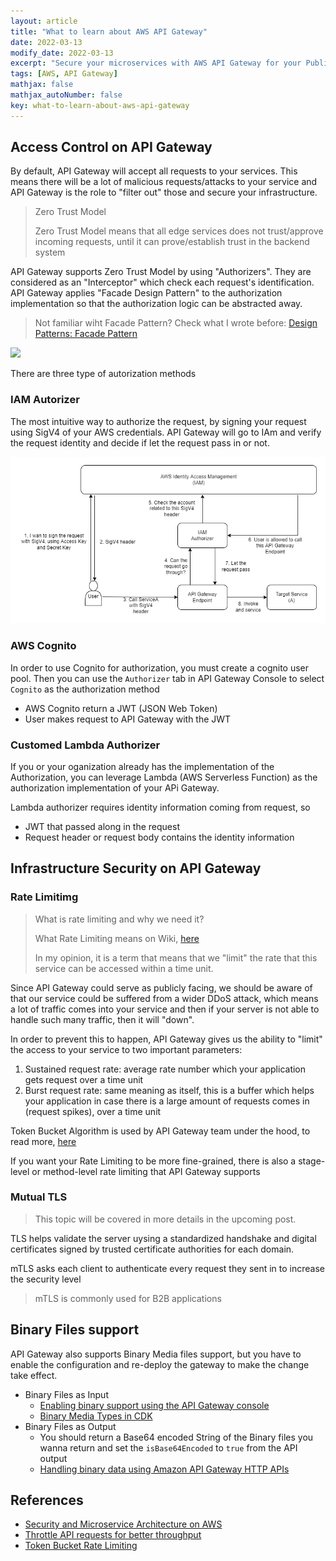 ```yaml
---
layout: article
title: "What to learn about AWS API Gateway"
date: 2022-03-13
modify_date: 2022-03-13
excerpt: "Secure your microservices with AWS API Gateway for your Public-facing APIs"
tags: [AWS, API Gateway]
mathjax: false
mathjax_autoNumber: false
key: what-to-learn-about-aws-api-gateway
---
```


## Access Control on API Gateway

By default, API Gateway will accept all requests to your services. This means there will be a lot of malicious requests/attacks to your service and API Gateway is the role to "filter out" those and secure your infrastructure.

> Zero Trust Model
>
> Zero Trust Model means that all edge services does not trust/approve incoming requests, until it can prove/establish trust in the backend system

API Gateway supports Zero Trust Model by using "Authorizers". They are considered as an "Interceptor" which check each request's identification. API Gateway applies "Facade Design Pattern" to the authorization implementation so that the authorization logic can be abstracted away.

> Not familiar wiht Facade Pattern? Check what I wrote before: [Design Patterns: Facade Pattern](https://zhenye-na.github.io/blog/2021/12/09/design-patterns-the-facade-pattern.html)

[![](https://mermaid.ink/img/pako:eNqNkU1PAjEQhv_KpKclARNIuOzBhEU0JB4M6q2X2g5s4267tlPXlfDfnWVBiCfn0mbyPu987YX2BkUutpVvdakCweNGOumAI6a3XVBNCfdKK4NDsg9jA2qy3kHxcskWmRSLpzU8KMJWdVK6RaIy-G-LATb4kTASrB1h0NiQDyzIBueRFKOLj532RlpjjKC9o-ArqPzOagZs3VRYoyN1LD9lECY3k1sorvjZv_nZXx6dOU-_yFbOwGvEwBJWDK0ev8vsak5gWeOto9EvyZZ9FhLD0CpHEciDdZ_-HYFKhB7vqy4H4LRu6iqEgt_AuklrDZX5rPkanxJGRT5QUF0Oc5iLsagx1Moavt6-d5CCrWuUIuevwa1KFUkh3YGlqTHc7cpY3rvIt6qKOBYqkX_unBY5hYRn0Z1VfPX6pDr8AJH9ruw)](https://mermaid.live/edit#pako:eNqNkU1PAjEQhv_KpKclARNIuOzBhEU0JB4M6q2X2g5s4267tlPXlfDfnWVBiCfn0mbyPu987YX2BkUutpVvdakCweNGOumAI6a3XVBNCfdKK4NDsg9jA2qy3kHxcskWmRSLpzU8KMJWdVK6RaIy-G-LATb4kTASrB1h0NiQDyzIBueRFKOLj532RlpjjKC9o-ArqPzOagZs3VRYoyN1LD9lECY3k1sorvjZv_nZXx6dOU-_yFbOwGvEwBJWDK0ev8vsak5gWeOto9EvyZZ9FhLD0CpHEciDdZ_-HYFKhB7vqy4H4LRu6iqEgt_AuklrDZX5rPkanxJGRT5QUF0Oc5iLsagx1Moavt6-d5CCrWuUIuevwa1KFUkh3YGlqTHc7cpY3rvIt6qKOBYqkX_unBY5hYRn0Z1VfPX6pDr8AJH9ruw)

There are three type of autorization methods

### IAM Autorizer

The most intuitive way to authorize the request, by signing your request using SigV4 of your AWS credentials. API Gateway will go to IAm and verify the request identity and decide if let the request pass in or not.

![](https://raw.githubusercontent.com/Zhenye-Na/img-hosting-picgo/master/img/api-gateway-iam-authorizer.png)

### AWS Cognito

In order to use Cognito for authorization, you must create a cognito user pool. Then you can use the `Authorizer` tab in API Gateway Console to select `Cognito` as the authorization method

- AWS Cognito return a JWT (JSON Web Token)
- User makes request to API Gateway with the JWT


### Customed Lambda Authorizer

If you or your oganization already has the implementation of the Authorization, you can leverage Lambda (AWS Serverless Function) as the authorization implementation of your APi Gateway.

Lambda authorizer requires identity information coming from request, so

- JWT that passed along in the request
- Request header or request body contains the identity information

## Infrastructure Security on API Gateway


### Rate Limitimg


> What is rate limiting and why we need it?
> 
> What Rate Limiting means on Wiki, [here](https://www.wikiwand.com/en/Rate_limiting)
> 
> In my opinion, it is a term that means that we "limit" the rate that this service can be accessed within a time unit.

Since API Gateway could serve as publicly facing, we should be aware of that our service could be suffered from a wider DDoS attack, which means a lot of traffic comes into your service and then if your server is not able to handle such many traffic, then it will "down".

In order to prevent this to happen, API Gateway gives us the ability to "limit" the access to your service to two important parameters:

1. Sustained request rate: average rate number which your application gets request over a time unit
2. Burst request rate: same meaning as itself, this is a buffer which helps your application in case there is a large amount of requests comes in (request spikes), over a time unit


Token Bucket Algorithm is used by API Gateway team under the hood, to read more, [here](https://www.wikiwand.com/en/Token_bucket)


If you want your Rate Limiting to be more fine-grained, there is also a stage-level or method-level rate limiting that API Gateway supports

### Mutual TLS

> This topic will be covered in more details in the upcoming post.

TLS helps validate the server uysing a standardized handshake and digital certificates signed by trusted certificate authorities for each domain.

mTLS asks each client to authenticate every request they sent in to increase the security level

> mTLS is commonly used for B2B applications


## Binary Files support

API Gateway also supports Binary Media files support, but you have to enable the configuration and re-deploy the gateway to make the change take effect.

- Binary Files as Input
  - [Enabling binary support using the API Gateway console](https://docs.aws.amazon.com/apigateway/latest/developerguide/api-gateway-payload-encodings-configure-with-console.html)
  - [Binary Media Types in CDK](https://docs.aws.amazon.com/cdk/api/v1/docs/@aws-cdk_aws-apigateway.LambdaRestApiProps.html#binarymediatypes)
- Binary Files as Output
  - You should return a Base64 encoded String of the Binary files you wanna return and set the `isBase64Encoded` to `true` from the API output
  - [Handling binary data using Amazon API Gateway HTTP APIs](https://aws.amazon.com/blogs/compute/handling-binary-data-using-amazon-api-gateway-http-apis/)


## References

- [Security and Microservice Architecture on AWS](https://www.oreilly.com/library/view/security-and-microservice/9781098101459/)
- [Throttle API requests for better throughput](https://docs.aws.amazon.com/apigateway/latest/developerguide/api-gateway-request-throttling.html)
- [Token Bucket Rate Limiting](http://intronetworks.cs.luc.edu/current/html/tokenbucket.html)
